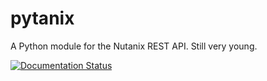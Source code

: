 # pytanix

A Python module for the Nutanix REST API. Still very young.

[![Documentation Status](https://readthedocs.org/projects/pytanix/badge/?version=latest)](https://readthedocs.org/projects/pytanix/?badge=latest)
